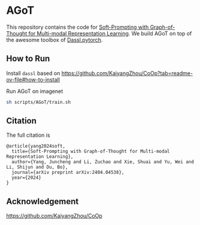 # AGoT

This repository contains the code for [Soft-Prompting with Graph-of-Thought for Multi-modal Representation Learning](https://arxiv.org/abs/2404.04538). We build AGoT on top of the awesome toolbox of [Dassl.pytorch](https://github.com/KaiyangZhou/Dassl.pytorch).


## How to Run

Install `dassl` based on https://github.com/KaiyangZhou/CoOp?tab=readme-ov-file#how-to-install

Run AGoT on imagenet

```bash
sh scripts/AGoT/train.sh
```


## Citation 

The full citation is

```
@article{yang2024soft,
  title={Soft-Prompting with Graph-of-Thought for Multi-modal Representation Learning},
  author={Yang, Juncheng and Li, Zuchao and Xie, Shuai and Yu, Wei and Li, Shijun and Du, Bo},
  journal={arXiv preprint arXiv:2404.04538},
  year={2024}
}
```

## Acknowledgement

https://github.com/KaiyangZhou/CoOp